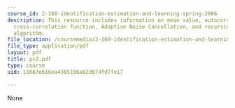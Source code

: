 ```yaml
---
course_id: 2-160-identification-estimation-and-learning-spring-2006
description: This resource includes information on mean value, autocorrelation function,
  cross-correlation function, Adaptive Noise Cancellation, and recursive least-squares
  algorithm.
file_location: /coursemedia/2-160-identification-estimation-and-learning-spring-2006/11667eb16ea4365196a82d074fd7fe17_ps2.pdf
file_type: application/pdf
layout: pdf
title: ps2.pdf
type: course
uid: 11667eb16ea4365196a82d074fd7fe17

---
```

None
